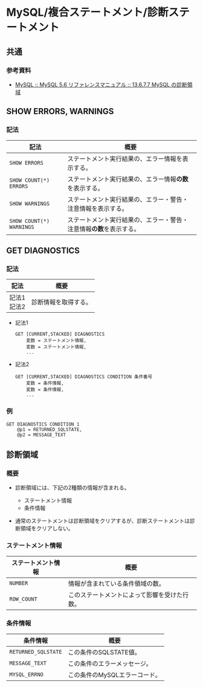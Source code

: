 # MySQL/複合ステートメント/診断ステートメント

## 共通

### 参考資料

- [MySQL :: MySQL 5.6 リファレンスマニュアル :: 13.6.7.7 MySQL の診断領域](https://dev.mysql.com/doc/refman/5.6/ja/diagnostics-area.html)

## SHOW ERRORS, WARNINGS

### 記法

| 記法                     | 概要                                                         |
| ------------------------ | ------------------------------------------------------------ |
| `SHOW ERRORS`            | ステートメント実行結果の、エラー情報を表示する。             |
| `SHOW COUNT(*) ERRORS`   | ステートメント実行結果の、エラー情報**の数**を表示する。     |
| `SHOW WARNINGS`          | ステートメント実行結果の、エラー・警告・注意情報を表示する。 |
| `SHOW COUNT(*) WARNINGS` | ステートメント実行結果の、エラー・警告・注意情報**の数**を表示する。 |

## GET DIAGNOSTICS

### 記法

| 記法             | 概要                 |
| ---------------- | -------------------- |
| 記法1<br />記法2 | 診断情報を取得する。 |

- 記法1

  ```mysql
  GET [CURRENT,STACKED] DIAGNOSTICS
      変数 = ステートメント情報, 
      変数 = ステートメント情報,
      ...
  ```

- 記法2

  ```mysql
  GET [CURRENT,STACKED] DIAGNOSTICS CONDITION 条件番号
      変数 = 条件情報,
      変数 = 条件情報,
      ...
  ```

### 例

```mysql
GET DIAGNOSTICS CONDITION 1
    @p1 = RETURNED_SQLSTATE,
    @p2 = MESSAGE_TEXT
```

## 診断領域

### 概要

- 診断領域には、下記の2種類の情報が含まれる。

  - ステートメント情報
  - 条件情報
- 通常のステートメントは診断領域をクリアするが、診断ステートメントは診断領域をクリアしない。

### ステートメント情報

| ステートメント情報 | 概要                                         |
| ------------------ | -------------------------------------------- |
| `NUMBER`           | 情報が含まれている条件領域の数。             |
| `ROW_COUNT`        | このステートメントによって影響を受けた行数。 |

### 条件情報

| 条件情報            | 概要                          |
| ------------------- | ----------------------------- |
| `RETURNED_SQLSTATE` | この条件のSQLSTATE値。        |
| `MESSAGE_TEXT`      | この条件のエラーメッセージ。  |
| `MYSQL_ERRNO`       | この条件のMySQLエラーコード。 |
